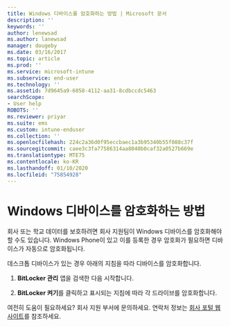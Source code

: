 ```yaml
---
title: Windows 디바이스를 암호화하는 방법 | Microsoft 문서
description: ''
keywords: ''
author: lenewsad
ms.author: lanewsad
manager: dougeby
ms.date: 03/16/2017
ms.topic: article
ms.prod: ''
ms.service: microsoft-intune
ms.subservice: end-user
ms.technology: ''
ms.assetid: 7d9645a9-6058-4112-aa31-8cdbccdc5463
searchScope:
- User help
ROBOTS: ''
ms.reviewer: priyar
ms.suite: ems
ms.custom: intune-enduser
ms.collection: ''
ms.openlocfilehash: 224c2a36d0f95eccbaec1a3b95340b55f088c37f
ms.sourcegitcommit: caee3c3fa77586314aa8040b0caf32a0527b669e
ms.translationtype: MTE75
ms.contentlocale: ko-KR
ms.lasthandoff: 01/10/2020
ms.locfileid: "75854928"
---
```

# <a name="how-to-encrypt-your-windows-device"></a>Windows 디바이스를 암호화하는 방법

회사 또는 학교 데이터를 보호하려면 회사 지원팀이 Windows 디바이스를 암호화해야 할 수도 있습니다. Windows Phone이 있고 이를 등록한 경우 암호화가 필요하면 디바이스가 자동으로 암호화됩니다.

데스크톱 디바이스가 있는 경우 아래의 지침을 따라 디바이스를 암호화합니다.

1. **BitLocker 관리** 앱을 검색한 다음 시작합니다.

2. **BitLocker 켜기**를 클릭하고 표시되는 지침에 따라 각 드라이브를 암호화합니다.

여전히 도움이 필요하세요? 회사 지원 부서에 문의하세요. 연락처 정보는 [회사 포털 웹 사이트](https://go.microsoft.com/fwlink/?linkid=2010980)를 참조하세요.
